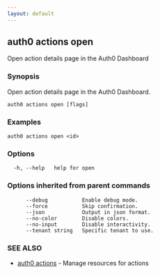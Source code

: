 ```yaml
---
layout: default
---
```

## auth0 actions open

Open action details page in the Auth0 Dashboard

### Synopsis

Open action details page in the Auth0 Dashboard.

```
auth0 actions open [flags]
```

### Examples

```
auth0 actions open <id>
```

### Options

```
  -h, --help   help for open
```

### Options inherited from parent commands

```
      --debug           Enable debug mode.
      --force           Skip confirmation.
      --json            Output in json format.
      --no-color        Disable colors.
      --no-input        Disable interactivity.
      --tenant string   Specific tenant to use.
```

### SEE ALSO

* [auth0 actions](auth0_actions.md)	 - Manage resources for actions

